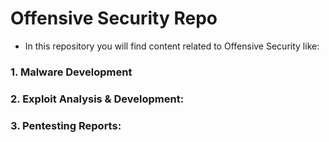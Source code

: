 # Offensive Security Repo

- In this repository you will find content related to Offensive Security like:

### 1. Malware Development
### 2. Exploit Analysis & Development:
### 3. Pentesting Reports:

